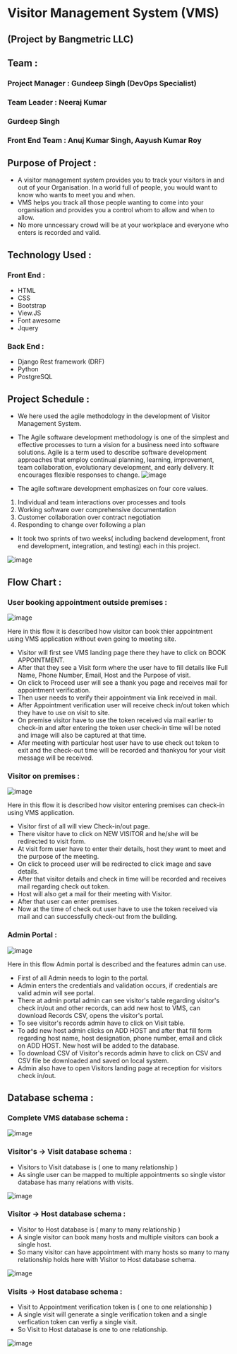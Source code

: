 # Visitor Management System (VMS)
## (Project by Bangmetric LLC)
## Team :
### Project Manager : Gundeep Singh (DevOps Specialist)
### Team Leader : Neeraj Kumar
### Gurdeep Singh
### Front End Team : Anuj Kumar Singh, Aayush Kumar Roy
## Purpose of Project :
* A visitor management system provides you to track your visitors in and out of your Organisation. In a world full of people, you would want to know who wants to meet you and when.
* VMS helps you track all those people wanting to come into your organisation and provides you a control whom to allow and when to allow.
* No more unncessary crowd will be at your workplace and everyone who enters is recorded and valid.

## Technology Used :
### Front End :
* HTML 
* CSS 
* Bootstrap
* View.JS
* Font awesome
* Jquery

### Back End :
* Django Rest framework (DRF)
* Python
* PostgreSQL

## Project Schedule :
* We here used the agile methodology in the development of Visitor Management System.
* The Agile software development methodology is one of the simplest and effective processes to turn a vision for a business need into software solutions. Agile is a term used to describe software development approaches that employ continual planning, learning, improvement, team collaboration, evolutionary development, and early delivery. It encourages flexible responses to change.
![image](https://user-images.githubusercontent.com/54369528/109427241-7b83be00-7a17-11eb-9e20-b32235fd51b2.png)

* The agile software development emphasizes on four core values.

1. Individual and team interactions over processes and tools
2. Working software over comprehensive documentation
3. Customer collaboration over contract negotiation
4. Responding to change over following a plan

* It took two sprints of two weeks( including backend development, front end development, integration, and testing) each in this project.

![image](https://user-images.githubusercontent.com/54369528/109428654-ef28c980-7a1d-11eb-9cb2-263a444f191a.png)


## Flow Chart :
### User booking appointment outside premises :
![image](https://user-images.githubusercontent.com/54369528/109418006-123a8580-79ec-11eb-9af5-91a51d9cf32b.png)

Here in this flow it is described how visitor can book thier appointment using VMS application without even going to meeting site.
* Visitor will first see VMS landing page there they have to click on BOOK APPOINTMENT.
* After that they see a Visit form where the  user have to fill details like Full Name, Phone Number, Email, Host and the Purpose of visit.
* On click to Proceed user will see a thank you page and receives mail for appointment verification.
* Then user needs to verify their appointment via link received in mail.
* After Appointment verification user will receive check in/out token which they have to use on visit to site.
* On premise visitor have to use the token received via mail earlier to check-in and after entering the token user check-in time will be noted and image will also be captured at that time.
* Afer meeting with particular host user have to use check out token to exit and the check-out time will be recorded and thankyou for your visit message will be received.


### Visitor on premises : 
![image](https://user-images.githubusercontent.com/54369528/109418027-254d5580-79ec-11eb-83bb-2ca0ee9d6f4c.png)

Here in this flow it is described how visitor entering premises can check-in using VMS application.
* Visitor first of all will view Check-in/out page.
* There visitor have to click on NEW VISITOR and he/she will be redirected to visit form.
* At visit form user have to enter their details, host they want to meet and the purpose of the meeting.
* On click to proceed user will be redirected to click image and save details.
* After that visitor details and check in time will be recorded and receives mail regarding check out token.
* Host will also get a mail for their meeting with Visitor.
* After that user can enter premises.
* Now at the time of check out user have to use the token received via mail and can successfully check-out from the building.

### Admin Portal :
![image](https://user-images.githubusercontent.com/54369528/109418039-3eee9d00-79ec-11eb-8746-a7919c636f31.png)

Here in this flow Admin portal is described and the features admin can use.
* First of all Admin needs to login to the portal.
* Admin enters the credentials and validation occurs, if credentials are valid admin will see portal.
* There at admin portal admin can see visitor's table regarding visitor's check in/out and other records, can add new host to VMS, can download Records CSV, opens the visitor's portal.
* To see visitor's records admin have to click on Visit table.
* To add new host admin clicks on ADD HOST and after that fill form regarding host name, host designation, phone number, email and click on ADD HOST. New host will be added to the database.
* To download CSV of Visitor's records admin have to click on CSV and CSV file be downloaded and saved on local system.
* Admin also have to open Visitors landing page at reception for visitors check in/out.

## Database schema :
### Complete VMS database schema :

![image](https://user-images.githubusercontent.com/54369528/109427137-f4364a80-7a16-11eb-8eb8-0921d73f59bb.png)

### Visitor's -> Visit database schema :
* Visitors to Visit database is ( one to many relationship )
* As single user can be mapped to multiple appointments so single vistor database has many relations with visits.

![image](https://user-images.githubusercontent.com/54369528/109417939-bf60ce00-79eb-11eb-80e6-155d45ba0558.png)

### Visitor -> Host database schema :
* Visitor to Host database is ( many to many relationship )
* A single visitor can book many hosts and multiple visitors can book a single host.
* So many visitor can have appointment with many hosts so many to many relationship holds here with Visitor to Host database schema.

![image](https://user-images.githubusercontent.com/54369528/109417931-b53ecf80-79eb-11eb-87f7-7bd69fd85250.png)

### Visits -> Host database schema :
* Visit to Appointment verification token is ( one to one relationship )
* A single visit will generate a single verification token and a single verfication token can verfiy a single visit.
* So Visit to Host database is one to one relationship.

![image](https://user-images.githubusercontent.com/54369528/109417920-a0623c00-79eb-11eb-98ac-a414c3de9dfe.png)


